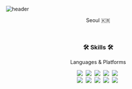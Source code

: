 ![header](https://capsule-render.vercel.app/api?type=waving&color=c382c7&height=180&section=header&text=WOOSEOK&fontColor=ffffff&fontSize=42&desc=&descSize=25&animation=twinkling)
<p align="center">Seoul 🇰🇷 </p>
<br>

<h3 align="center">🛠 Skills 🛠</h3>
<p align="center"> Languages & Platforms </p>

<p align="center">
  <img src="https://img.shields.io/badge/Python-3766AB?style=flat-square&logo=Python&logoColor=white"/></a>&nbsp 
  <img src="https://img.shields.io/badge/Java-007396?style=flat-square&logo=Java&logoColor=white"/></a>&nbsp 
  <img src="https://img.shields.io/badge/C++-00599C?style=flat-square&logo=C%2B%2B&logoColor=white"/></a>&nbsp 
  <img src="https://img.shields.io/badge/C-A8B9CC?style=flat-square&logo=C&logoColor=white"/></a>&nbsp 
  <img src="https://img.shields.io/badge/Mysql-E6B91E?style=flat-square&logo=MySql&logoColor=white"/></a>&nbsp 
  <br>
  <img src="https://img.shields.io/badge/Anaconda-44A833?style=flat-square&logo=Anaconda&logoColor=white"/></a>&nbsp 
  <img src="https://img.shields.io/badge/Git-F05032?style=flat-square&logo=Git&logoColor=white"/></a>&nbsp 
  <img src="https://img.shields.io/badge/Jupyter-F37626?style=flat-square&logo=Jupyter&logoColor=white"/></a>&nbsp 
  <img src="https://img.shields.io/badge/Jetson-76B900?style=flat-square&logo=NVIDIA&logoColor=white"/></a>&nbsp 
  <img src="https://img.shields.io/badge/FRDM-K64F-0091BD?style=flat-square&logo=Arm&logoColor=white"/></a>&nbsp 
</p>

<br> 
  
